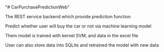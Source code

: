 "# CarPurchasePredictionWeb" 

The REST service backend which provide prediction function

Predict whether user will buy the car or not via machine learning model

Them model is trained with kernel SVM, and data in the excel file

User can also store data into SQLite and retrained the model with new data
